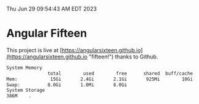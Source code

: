 Thu Jun 29 09:54:43 AM EDT 2023

# Angular Fifteen


This project is live at [https://angularsixteen.github.io](https://angularsixteen.github.io "fifteen!") thanks to Github.

```bash
System Memory
               total        used        free      shared  buff/cache   available
Mem:            15Gi       2.4Gi       2.1Gi       925Mi        10Gi        11Gi
Swap:          8.0Gi       1.0Mi       8.0Gi
System Storage
386M	.
```
